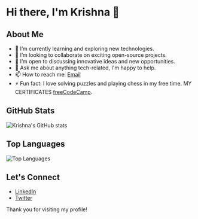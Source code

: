 # Hi there, I'm Krishna 👋

## About Me
- 🌱 I’m currently learning and exploring new technologies.
- 👯 I’m looking to collaborate on exciting open-source projects.
- 🤔 I’m open to discussing innovative ideas and new opportunities.
- 💬 Ask me about anything tech-related, I'm happy to help.
- 📫 How to reach me: [Email](mailto:krishna182005@example.com)
- ⚡ Fun fact: I love solving puzzles and playing chess in my free time.
MY CERTIFICATES
[freeCodeCamp](https://www.freecodecamp.org/certification/fcc5a41c0e4-87df-41f9-b7c6-04d0f08d7245/responsive-web-design).

## GitHub Stats
![Krishna's GitHub stats](https://github-readme-stats.vercel.app/api?username=krishna182005&show_icons=true&theme=radical)

## Top Languages
![Top Languages](https://github-readme-stats.vercel.app/api/top-langs/?username=krishna182005&layout=compact&theme=radical)

## Let's Connect
- [LinkedIn](https://www.linkedin.com/in/krishna182005)
- [Twitter](https://twitter.com/krishna182005)

Thank you for visiting my profile!
